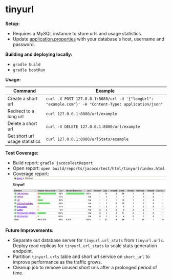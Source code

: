 # tinyurl

**Setup:**

* Requires a MySQL instance to store urls and usage statistics.
* Update [application.properties](src/main/resources/application.properties) with your database's host, username and password.

**Building and deploying locally:**

* `gradle build`
* `gradle bootRun`

**Usage:**

| Command                        | Example                                                                                               |
|--------------------------------|-------------------------------------------------------------------------------------------------------|
| Create a short url             | `curl -X POST 127.0.0.1:8080/url -d '{"longUrl": "example.com"}' -H "Content-Type: application/json"` |
| Redirect to a long url         | `curl 127.0.0.1:8080/url/example`                                                                     |
| Delete a short url             | `curl -X DELETE 127.0.0.1:8080/url/example`                                                           |
| Get short url usage statistics | `curl 127.0.0.1:8080/urlStats/example`                                                                |

**Test Coverage:**

* Build report: `gradle jacocoTestReport`
* Open report: `open build/reports/jacoco/test/html/tinyurl/index.html`
* Coverage report:
  ![test-coverage-report.png](src%2Ftest%2Fresources%2Ftest-coverage-report.png)

**Future Improvements:**
* Separate out database server for `tinyurl.url_stats` from `tinyurl.urls`. Deploy read replicas for `tinyurl.url_stats` to scale stats generation endpoint.
* Partition `tinyurl.urls` table and short url service on `short_url` to improve performance as the traffic grows.
* Cleanup job to remove unused short urls after a prolonged period of time.
